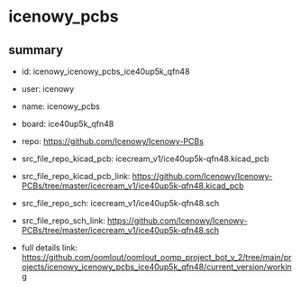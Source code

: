# icenowy_pcbs
 
## summary 
* id: icenowy_icenowy_pcbs_ice40up5k_qfn48
* user: icenowy
* name: icenowy_pcbs
* board: ice40up5k_qfn48
* repo: https://github.com/Icenowy/Icenowy-PCBs
* src_file_repo_kicad_pcb: icecream_v1/ice40up5k-qfn48.kicad_pcb
* src_file_repo_kicad_pcb_link: https://github.com/Icenowy/Icenowy-PCBs/tree/master/icecream_v1/ice40up5k-qfn48.kicad_pcb


* src_file_repo_sch: icecream_v1/ice40up5k-qfn48.sch
* src_file_repo_sch_link: https://github.com/Icenowy/Icenowy-PCBs/tree/master/icecream_v1/ice40up5k-qfn48.sch
* full details link: https://github.com/oomlout/oomlout_oomp_project_bot_v_2/tree/main/projects/icenowy_icenowy_pcbs_ice40up5k_qfn48/current_version/working  







